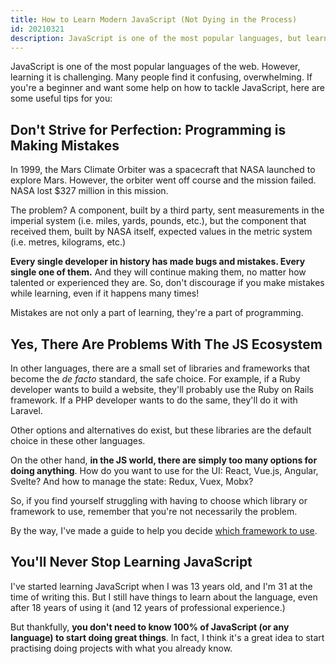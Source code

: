 ```yaml
---
title: How to Learn Modern JavaScript (Not Dying in the Process)
id: 20210321
description: JavaScript is one of the most popular languages, but learning it is challenging. If you're a beginner and need help to tackle it, I've got some tips for you.
---
```


JavaScript is one of the most popular languages of the web. However, learning it is challenging. Many people find it confusing, overwhelming. If you're a beginner and want some help on how to tackle JavaScript, here are some useful tips for you:


## Don't Strive for Perfection: Programming is Making Mistakes
In 1999, the Mars Climate Orbiter was a spacecraft that NASA launched to explore Mars. However, the orbiter went off course and the mission failed. NASA lost $327 million in this mission.

The problem? A component, built by a third party, sent measurements in the imperial system (i.e. miles, yards, pounds, etc.), but the component that received them, built by NASA itself, expected values in the metric system (i.e. metres, kilograms, etc.)

**Every single developer in history has made bugs and mistakes. Every single one of them.** And they will continue making them, no matter how talented or experienced they are. So, don't discourage if you make mistakes while learning, even if it happens many times!

Mistakes are not only a part of learning, they're a part of programming.

## Yes, There Are Problems With The JS Ecosystem
In other languages, there are a small set of libraries and frameworks that become the _de facto_ standard, the safe choice. For example, if a Ruby developer wants to build a website, they'll probably use the Ruby on Rails framework. If a PHP developer wants to do the same, they'll do it with Laravel.

Other options and alternatives do exist, but these libraries are the default choice in these other languages.

On the other hand, **in the JS world, there are simply too many options for doing anything**. How do you want to use for the UI: React, Vue.js, Angular, Svelte? And how to manage the state: Redux, Vuex, Mobx? 

So, if you find yourself struggling with having to choose which library or framework to use, remember that you're not necessarily the problem.

By the way, I've made a guide to help you decide [which framework to use](https://nicozerpa.com//which-ui-framework-should-you-use-in-your-next-project/).

## You'll Never Stop Learning JavaScript
I've started learning JavaScript when I was 13 years old, and I'm 31 at the time of writing this. But I still have things to learn about the language, even after 18 years of using it (and 12 years of professional experience.)

But thankfully, **you don't need to know 100% of JavaScript (or any language) to start doing great things**. In fact, I think it's a great idea to start practising doing projects with what you already know.